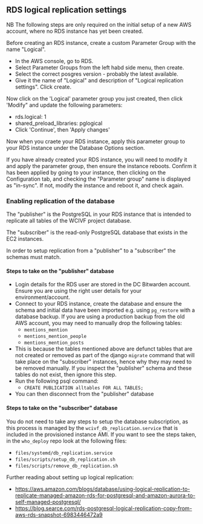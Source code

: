 ## RDS logical replication settings

NB The following steps are only required on the initial setup of a new AWS account, where no RDS instance has yet been created.

Before creating an RDS instance, create a custom Parameter Group with the name "Logical".

- In the AWS console, go to RDS.
- Select Parameter Groups from the left habd side menu, then create.
- Select the correct posgres version - probably the latest available.
- Give it the name of "Logical" and description of "Logical replication settings". Click create.

Now click on the 'Logical' parameter group you just created, then click 'Modify" and update the following parameters:

- rds.logical: 1
- shared_preload_libraries: pglogical
- Click 'Continue', then 'Apply changes'

Now when you craete your RDS instance, apply this parameter group to your RDS instance under the Database Options section.

If you have already created your RDS instance, you will need to modify it and apply the parameter group, then ensure the instance reboots. Confirm it has been applied by going to your instance, then clicking on the Configuration tab, and checking the "Parameter group" name is displayed as "in-sync". If not, modify the instance and reboot it, and check again.

### Enabling replication of the database

The "publisher" is the PostgreSQL in your RDS instance that is intended to replicate all tables of the WCIVF project database.

The "subscriber" is the read-only PostgreSQL database that exists in the EC2 instances.

In order to setup replication from a "publisher" to a "subscriber" the schemas must match.

#### Steps to take on the "publisher" database
- Login details for the RDS user are stored in the DC Bitwarden account. Ensure you are using the right user details for your environment/account.
- Connect to your RDS instance, create the database and ensure the schema and initial data have been imported e.g. using `pg_restore` with a database backup. If you are using a production backup from the old AWS account, you may need to manually drop the following tables:
    - `mentions_mention`
    - `mentions_mention_people`
    - `mentions_mention_posts`
- This is because the tables mentioned above are defunct tables that are not created or removed as part of the django `migrate` command that will take place on the "subscriber" instances, hence why they may need to be removed manually. If you inspect the "publisher" schema and these tables do not exist, then ignore this step.
- Run the following psql command:
    - `CREATE PUBLICATION alltables FOR ALL TABLES;`
- You can then disconnect from the "publisher" database

#### Steps to take on the "subscriber" database
You do not need to take any steps to setup the database subscription, as this process is managed by the `wcivf_db_replication.service` that is included in the provisioned instance AMI. If you want to see the steps taken, in the `who_deploy` repo look at the following files:
- `files/systemd/db_replication.service`
- `files/scripts/setup_db_replication.sh`
- `files/scripts/remove_db_replication.sh`

Further reading about setting up logical replication:

- https://aws.amazon.com/blogs/database/using-logical-replication-to-replicate-managed-amazon-rds-for-postgresql-and-amazon-aurora-to-self-managed-postgresql/
- https://blog.searce.com/rds-postgresql-logical-replication-copy-from-aws-rds-snapshot-6983446472a9